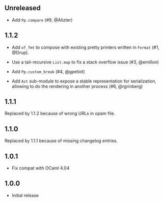 Unreleased
----------

- Add `Pp.compare` (#9, @Alizter)

1.1.2
-----

- Add `of_fmt` to compose with existing pretty printers written in `Format`
  (#1, @Drup).

- Use a tail-recursive `List.map` to fix a stack overflow issue (#3,
  @emillon)

- Add `Pp.custom_break` (#4, @gpetiot)

- Add `Ast` sub-module to expose a stable representation for
  serialization, allowing to do the rendering in another process (#6,
  @rgrinberg)

1.1.1
-----

Replaced by 1.1.2 because of wrong URLs in opam file.

1.1.0
-----

Replaced by 1.1.1 because of missing changelog entries.

1.0.1
-----

- Fix compat with OCaml 4.04

1.0.0
-----

- Initial release
